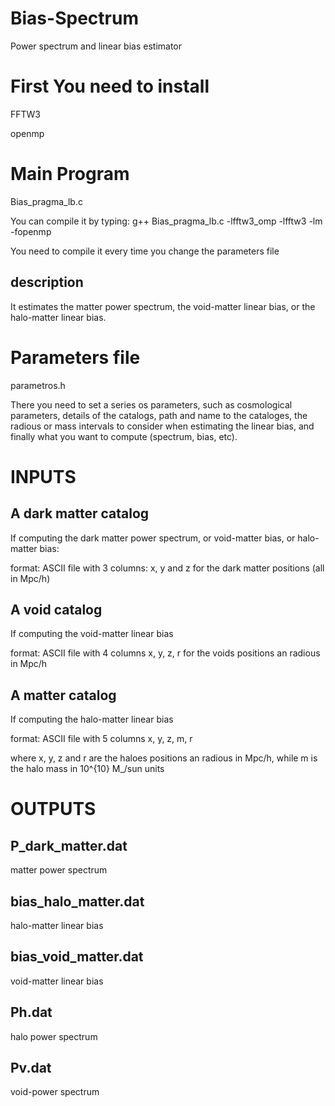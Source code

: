 # Bias-Spectrum
Power spectrum and linear bias estimator

# First You need to install
FFTW3

openmp


# Main Program
Bias_pragma_lb.c

You can compile it by typing: g++ Bias_pragma_lb.c -lfftw3_omp -lfftw3 -lm -fopenmp

You need to compile it every time you change the parameters file

## description

It estimates the matter power spectrum, the void-matter linear bias, or the halo-matter linear bias.

# Parameters file
parametros.h

There you need to set a series os parameters, such as cosmological parameters, details of the catalogs, path and name to the cataloges, the radious or mass intervals to consider when estimating the linear bias, and finally what you want to compute (spectrum, bias, etc).


# INPUTS

## A dark matter catalog
If computing the dark matter power spectrum, or void-matter bias, or halo-matter bias:

format: ASCII file with 3 columns: x, y and z for the dark matter positions (all in Mpc/h)


## A void catalog
If computing the void-matter linear bias

format: ASCII file with 4 columns x, y, z, r for the voids positions an radious in Mpc/h

## A matter catalog
If computing the halo-matter linear bias

format: ASCII file with 5 columns x, y, z, m, r

where x, y, z and  r are the haloes positions an radious in Mpc/h, while m is the halo mass in 10^{10} M_/sun units

# OUTPUTS

## P_dark_matter.dat
matter power spectrum

## bias_halo_matter.dat
halo-matter linear bias


## bias_void_matter.dat
void-matter linear bias


## Ph.dat
halo power spectrum

## Pv.dat
void-power spectrum


